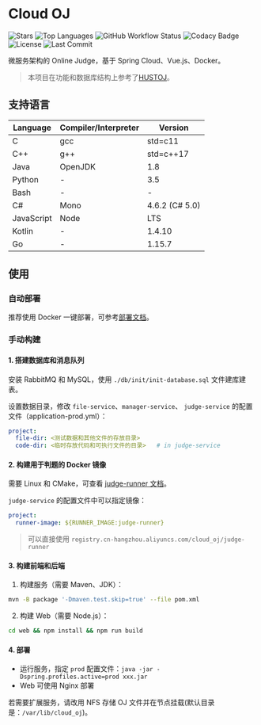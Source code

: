 # Cloud OJ

![Stars](https://img.shields.io/github/stars/imcloudfloating/Cloud-OJ?logo=github)
![Top Languages](https://img.shields.io/github/languages/top/imcloudfloating/Cloud-OJ?logo=github)
![GitHub Workflow Status](https://img.shields.io/github/workflow/status/imcloudfloating/Cloud-OJ/Java%20CI%20with%20Maven?logo=github)
![Codacy Badge](https://api.codacy.com/project/badge/Grade/3fb7e4c059c5431799b8863218750095)
![License](https://img.shields.io/github/license/imcloudfloating/Cloud-OJ)
![Last Commit](https://img.shields.io/github/last-commit/imcloudfloating/Cloud-OJ)

微服务架构的 Online Judge，基于 Spring Cloud、Vue.js、Docker。

> 本项目在功能和数据库结构上参考了[HUSTOJ](https://github.com/zhblue/hustoj)。

## 支持语言

Language        | Compiler/Interpreter  | Version
----------------|-----------------------|---------------------------
C               | gcc                   | std=c11
C++             | g++                   | std=c++17
Java            | OpenJDK               | 1.8
Python          | -                     | 3.5
Bash            | -                     | -
C#              | Mono                  | 4.6.2 (C# 5.0)
JavaScript      | Node                  | LTS
Kotlin          | -                     | 1.4.10
Go              | -                     | 1.15.7

## 使用

### 自动部署

推荐使用 Docker 一键部署，可参考[部署文档](https://github.com/imcloudfloating/Cloud-OJ/wiki/部署)。

### 手动构建

#### 1. 搭建数据库和消息队列

安装 RabbitMQ 和 MySQL，使用 `./db/init/init-database.sql` 文件建库建表。

设置数据目录，修改 `file-service`、`manager-service`、 `judge-service` 的配置文件（application-prod.yml）：

```yaml
project:
  file-dir: <测试数据和其他文件的存放目录>
  code-dir: <临时存放代码和可执行文件的目录>   # in judge-service
```

#### 2. 构建用于判题的 Docker 镜像

需要 Linux 和 CMake，可查看 [judge-runner 文档](./judge-runner/README.md)。

`judge-service` 的配置文件中可以指定镜像：

```yaml
project:
  runner-image: ${RUNNER_IMAGE:judge-runner}
```

> 可以直接使用 `registry.cn-hangzhou.aliyuncs.com/cloud_oj/judge-runner`

#### 3. 构建前端和后端

1. 构建服务（需要 Maven、JDK）：

```bash
mvn -B package '-Dmaven.test.skip=true' --file pom.xml
```

2. 构建 Web（需要 Node.js）：

```bash
cd web && npm install && npm run build
```

#### 4. 部署

- 运行服务，指定 `prod` 配置文件：`java -jar -Dspring.profiles.active=prod xxx.jar`
- Web 可使用 Nginx 部署

若需要扩展服务，请改用 NFS 存储 OJ 文件并在节点挂载(默认目录是：`/var/lib/cloud_oj`)。
